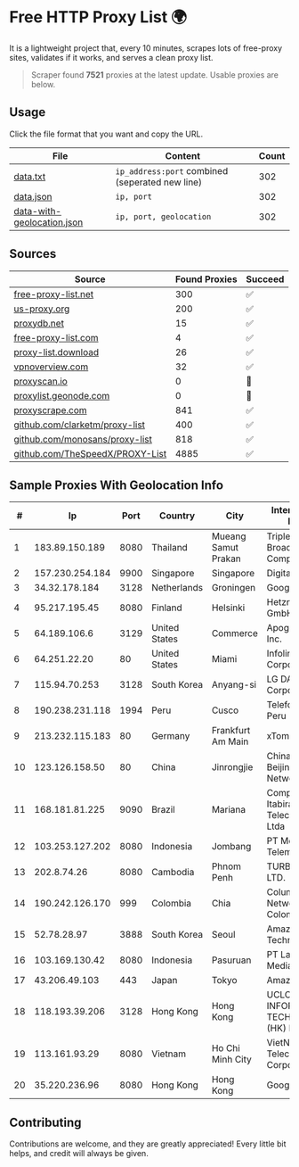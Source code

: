 
# Free HTTP Proxy List 🌍

It is a lightweight project that, every 10 minutes, scrapes lots of free-proxy sites, validates if it works, and serves a clean proxy list.


> Scraper found **7521** proxies at the latest update. Usable proxies are below.

## Usage

Click the file format that you want and copy the URL.


|File|Content|Count|
|----|-------|-----|
|[data.txt](https://raw.githubusercontent.com/themiralay/Proxy-List-World/master/data.txt)|`ip_address:port` combined (seperated new line)|302|
|[data.json](https://raw.githubusercontent.com/themiralay/Proxy-List-World/master/data.json)|`ip, port`|302|
|[data-with-geolocation.json](https://raw.githubusercontent.com/themiralay/Proxy-List-World/master/data-with-geolocation.json)|`ip, port, geolocation`|302|

## Sources

|Source|Found Proxies|Succeed|
|------|-------------|-------|
|[free-proxy-list.net](https://free-proxy-list.net)|300|✅|
|[us-proxy.org](https://www.us-proxy.org)|200|✅|
|[proxydb.net](http://proxydb.net)|15|✅|
|[free-proxy-list.com](https://free-proxy-list.com/?page=&port=&type%5B%5D=http&type%5B%5D=https&up_time=0&search=Search)|4|✅|
|[proxy-list.download](https://www.proxy-list.download/HTTP)|26|✅|
|[vpnoverview.com](https://vpnoverview.com/privacy/anonymous-browsing/free-proxy-servers)|32|✅|
|[proxyscan.io](https://www.proxyscan.io)|0|🚫|
|[proxylist.geonode.com](https://proxylist.geonode.com/api/proxy-list?limit=300&page=1&sort_by=lastChecked&sort_type=desc&protocols=http,https)|0|🚫|
|[proxyscrape.com](https://api.proxyscrape.com/v2/?request=displayproxies&protocol=http&timeout=10000&country=all&ssl=all&anonymity=all)|841|✅|
|[github.com/clarketm/proxy-list](https://raw.githubusercontent.com/clarketm/proxy-list/master/proxy-list-raw.txt)|400|✅|
|[github.com/monosans/proxy-list](https://raw.githubusercontent.com/monosans/proxy-list/main/proxies/http.txt)|818|✅|
|[github.com/TheSpeedX/PROXY-List](https://raw.githubusercontent.com/TheSpeedX/PROXY-List/master/http.txt)|4885|✅|


## Sample Proxies With Geolocation Info

|#|Ip|Port|Country|City|Internet Service Provider|
|-|--|----|-------|----|-------------------------|
|1|183.89.150.189|8080|Thailand|Mueang Samut Prakan|Triple T Broadband Public Company Limited|
|2|157.230.254.184|9900|Singapore|Singapore|DigitalOcean, LLC|
|3|34.32.178.184|3128|Netherlands|Groningen|Google LLC|
|4|95.217.195.45|8080|Finland|Helsinki|Hetzner Online GmbH|
|5|64.189.106.6|3129|United States|Commerce|Apogee Telecom Inc.|
|6|64.251.22.20|80|United States|Miami|Infolink Global Corporation|
|7|115.94.70.253|3128|South Korea|Anyang-si|LG DACOM Corporation|
|8|190.238.231.118|1994|Peru|Cusco|Telefonica Del Peru|
|9|213.232.115.183|80|Germany|Frankfurt Am Main|xTom GmbH|
|10|123.126.158.50|80|China|Jinrongjie|China Unicom Beijing Province Network|
|11|168.181.81.225|9090|Brazil|Mariana|Companhia Itabirana Telecomunicações Ltda|
|12|103.253.127.202|8080|Indonesia|Jombang|PT Media Akses Telematika|
|13|202.8.74.26|8080|Cambodia|Phnom Penh|TURBOTECH CO., LTD.|
|14|190.242.126.170|999|Colombia|Chia|Columbus Networks Colombia|
|15|52.78.28.97|3888|South Korea|Seoul|Amazon Technologies Inc.|
|16|103.169.130.42|8080|Indonesia|Pasuruan|PT Lancar Artha Media Data|
|17|43.206.49.103|443|Japan|Tokyo|Amazon.com, Inc.|
|18|118.193.39.206|3128|Hong Kong|Hong Kong|UCLOUD INFORMATION TECHNOLOGY (HK) LIMITED|
|19|113.161.93.29|8080|Vietnam|Ho Chi Minh City|VietNam Post and Telecom Corporation|
|20|35.220.236.96|8080|Hong Kong|Hong Kong|Google LLC|



## Contributing

Contributions are welcome, and they are greatly appreciated! Every
little bit helps, and credit will always be given.

